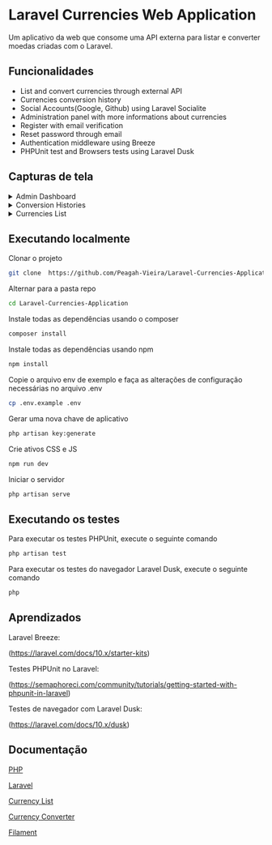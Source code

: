 # Laravel Currencies Web Application

Um aplicativo da web que consome uma API externa para listar e converter moedas criadas com o Laravel.

## Funcionalidades

-   List and convert currencies through external API
-   Currencies conversion history
-   Social Accounts(Google, Github) using Laravel Socialite
-   Administration panel with more informations about currencies
-   Register with email verification
-   Reset password through email
-   Authentication middleware using Breeze
-   PHPUnit test and Browsers tests using Laravel Dusk

## Capturas de tela

<details>
  <summary>Admin Dashboard</summary>

  ![admin_dashboard](https://github.com/Peagah-Vieira/Laravel-Currencies-Application/assets/105545343/265b355c-3bd2-4d82-a2c0-4af69f094ed5)

</details>

<details>
  <summary>Conversion Histories</summary>

  ![conversion_histories](https://github.com/Peagah-Vieira/Laravel-Currencies-Application/assets/105545343/4f9fb84e-92f5-4546-9057-977050719c63)

</details>

<details>
  <summary>Currencies List</summary>

  ![currencies_list](https://github.com/Peagah-Vieira/Laravel-Currencies-Application/assets/105545343/b449ba87-e788-4fa5-ac0f-f0fb0fe0d957)

</details>

## Executando localmente

Clonar o projeto

```bash
git clone  https://github.com/Peagah-Vieira/Laravel-Currencies-Application.git
```

Alternar para a pasta repo

```bash
cd Laravel-Currencies-Application
```

Instale todas as dependências usando o composer

```bash
composer install
```

Instale todas as dependências usando npm

```bash
npm install
```

Copie o arquivo env de exemplo e faça as alterações de configuração necessárias no arquivo .env

```bash
cp .env.example .env
```

Gerar uma nova chave de aplicativo

```bash
php artisan key:generate
```

Crie ativos CSS e JS

```bash
npm run dev
```

Iniciar o servidor

```bash
php artisan serve
```

## Executando os testes

Para executar os testes PHPUnit, execute o seguinte comando

```bash
php artisan test
```

Para executar os testes do navegador Laravel Dusk, execute o seguinte comando

```bash
php
```

## Aprendizados

Laravel Breeze:

(https://laravel.com/docs/10.x/starter-kits)

Testes PHPUnit no Laravel:

(https://semaphoreci.com/community/tutorials/getting-started-with-phpunit-in-laravel)

Testes de navegador com Laravel Dusk:

(https://laravel.com/docs/10.x/dusk)

## Documentação

[PHP](https://www.php.net)

[Laravel](https://laravel.com)

[Currency List](https://app.freecurrencyapi.com/)

[Currency Converter](https://rapidapi.com/apininjas/api/currency-converter-by-api-ninjas/)

[Filament](https://filamentphp.com)
